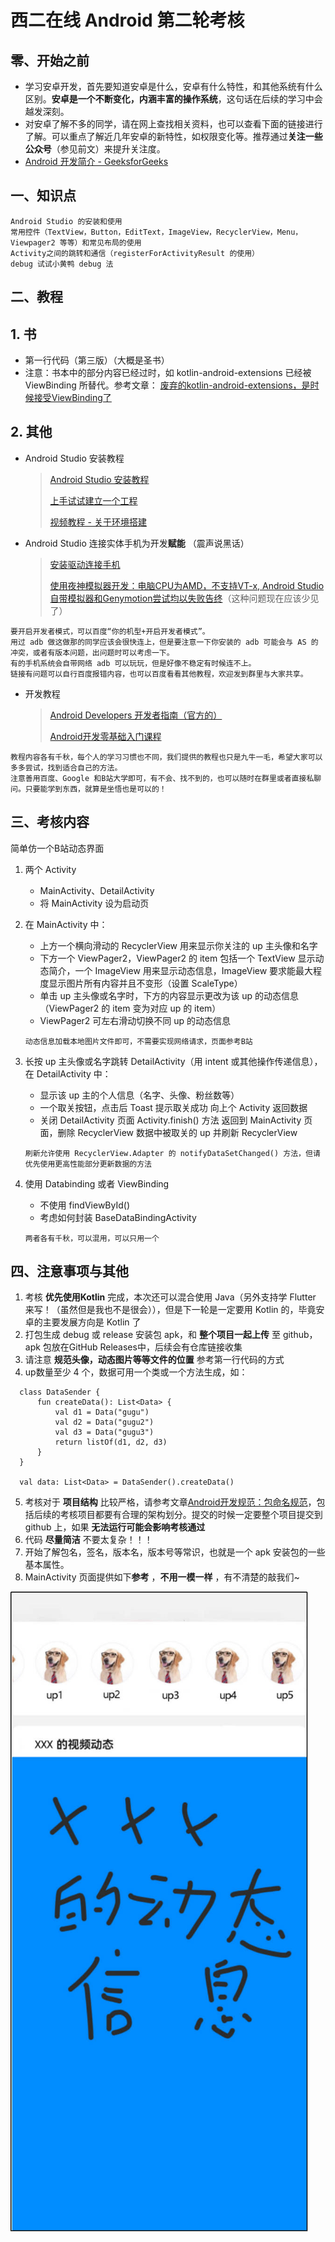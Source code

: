 # 西二在线 Android 第二轮考核


## 零、开始之前

* 学习安卓开发，首先要知道安卓是什么，安卓有什么特性，和其他系统有什么区别。**安卓是一个不断变化，内涵丰富的操作系统**，这句话在后续的学习中会越发深刻。
* 对安卓了解不多的同学，请在网上查找相关资料，也可以查看下面的链接进行了解。可以重点了解近几年安卓的新特性，如权限变化等。推荐通过**关注一些公众号**（参见前文）来提升关注度。
* [Android 开发简介 - GeeksforGeeks](https://www.geeksforgeeks.org/introduction-to-android-development/)


## 一、知识点

```
Android Studio 的安装和使用
常用控件（TextView，Button，EditText，ImageView，RecyclerView，Menu，Viewpager2 等等）和常见布局的使用
Activity之间的跳转和通信（registerForActivityResult 的使用）
debug 试试小黄鸭 debug 法
```

## 二、教程

## 1. 书

* 第一行代码（第三版）（大概是圣书）
* 注意：书本中的部分内容已经过时，如 kotlin-android-extensions 已经被 ViewBinding 所替代。参考文章：
  [废弃的kotlin-android-extensions，是时候接受ViewBinding了](https://blog.csdn.net/Goals1989/article/details/126876290)

## 2. 其他

* Android Studio 安装教程
  > [Android Studio 安装教程](https://blog.csdn.net/qq_53039581/article/details/124789047)
  > 
  > [上手试试建立一个工程](https://blog.csdn.net/m0_46350041/article/details/105031330)
  > 
  > [视频教程 - 关于环境搭建](https://b23.tv/Kn6e6dI)

* Android Studio 连接实体手机为开发**赋能** （震声说黑话）
  > [安装驱动连接手机](https://blog.csdn.net/qq_35251502/article/details/80770448?utm_source=blogxgwz4)
  > 
  > [使用夜神模拟器开发：电脑CPU为AMD，不支持VT-x, Android Studio自带模拟器和Genymotion尝试均以失败告终](https://blog.csdn.net/qq_34653571/article/details/53007044)（这种问题现在应该少见了）


```
要开启开发者模式，可以百度“你的机型+开启开发者模式”。
用过 adb 做这做那的同学应该会很快连上，但是要注意一下你安装的 adb 可能会与 AS 的冲突，或者有版本问题，出问题时可以考虑一下。
有的手机系统会自带网络 adb 可以玩玩，但是好像不稳定有时候连不上。
链接有问题可以自行百度报错内容，也可以百度看看其他教程，欢迎发到群里与大家共享。
```

* 开发教程
  > [Android Developers 开发者指南（官方的）](https://developer.android.google.cn/guide)
  > 
  > [Android开发零基础入门课程](https://www.bilibili.com/video/BV13y4y1E7pF?p=21&vd_source=3df5c4bf0779476f9c462f268827965a)


```
教程内容各有千秋，每个人的学习习惯也不同，我们提供的教程也只是九牛一毛，希望大家可以多多尝试，找到适合自己的方法。
注意善用百度、Google 和B站大学即可，有不会、找不到的，也可以随时在群里或者直接私聊问。只要能学到东西，就算是坐悟也是可以的！
```

## 三、考核内容

简单仿一个B站动态界面

1. 两个 Activity
    - MainActivity、DetailActivity
    - 将 MainActivity 设为启动页


2. 在 MainActivity 中：
    - 上方一个横向滑动的 RecyclerView 用来显示你关注的 up 主头像和名字
    - 下方一个 ViewPager2，ViewPager2 的 item 包括一个 TextView 显示动态简介，一个 ImageView 用来显示动态信息，ImageView 要求能最大程度显示图片所有内容并且不变形（设置 ScaleType）
    - 单击 up 主头像或名字时，下方的内容显示更改为该 up 的动态信息（ViewPager2 的 item 变为对应 up 的 item）
    - ViewPager2 可左右滑动切换不同 up 的动态信息
    ```
    动态信息加载本地图片文件即可，不需要实现网络请求，页面参考B站
    ```


3. 长按 up 主头像或名字跳转 DetailActivity（用 intent 或其他操作传递信息），在 DetailActivity 中：
    - 显示该 up 主的个人信息（名字、头像、粉丝数等）
    - 一个取关按钮，点击后 Toast 提示取关成功 向上个 Activity 返回数据
    - 关闭 DetailActivity 页面 Activity.finish() 方法 返回到 MainActivity 页面，删除 RecyclerView 数据中被取关的 up 并刷新 RecyclerView
    ```
    刷新允许使用 RecyclerView.Adapter 的 notifyDataSetChanged() 方法，但请优先使用更高性能部分更新数据的方法
    ```


4. 使用 Databinding 或者 ViewBinding 
    - 不使用 findViewById()
    - 考虑如何封装 BaseDataBindingActivity
    ```
    两者各有千秋，可以混用，可以只用一个
    ```

## 四、注意事项与其他


1. 考核 **优先使用Kotlin** 完成，本次还可以混合使用 Java（另外支持学 Flutter 来写！（虽然但是我也不是很会）），但是下一轮是一定要用 Kotlin 的，毕竟安卓的主要发展方向是 Kotlin 了
2. 打包生成 debug 或 release 安装包 apk，和 **整个项目一起上传** 至 github，apk 包放在GitHub Releases中，后续会有仓库链接收集
3. 请注意 **规范头像，动态图片等等文件的位置** 参考第一行代码的方式
4. up数量至少 4 个，数据可用一个类或一个方法生成，如：
  ```
    class DataSender {
        fun createData(): List<Data> {
            val d1 = Data("gugu")
            val d2 = Data("gugu2")
            val d3 = Data("gugu3")
            return listOf(d1, d2, d3)
        }
    }

    val data: List<Data> = DataSender().createData()
  ```
5. 考核对于 **项目结构** 比较严格，请参考文章[Android开发规范：包命名规范](https://blog.csdn.net/ddnosh/article/details/100658274)，包括后续的考核项目都要有合理的架构划分。提交的时候一定要整个项目提交到 github 上，如果 **无法运行可能会影响考核通过**
6. 代码 **尽量简洁** 不要太复杂！！！
7. 开始了解包名，签名，版本名，版本号等常识，也就是一个 apk 安装包的一些基本属性。
8. MainActivity 页面提供如下**参考** ，**不用一模一样** ，有不清楚的敲我们~
   
  ![img](../img/round-2.jpg)
